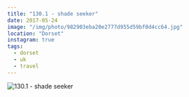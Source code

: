 ```yaml
---
title: "130.1 - shade seeker"
date: 2017-05-24
image: "/img/photo/982903eba20e2777d955d59bf0d4cc64.jpg"
location: "Dorset"
instagram: true
tags:
  - dorset
  - uk
  - travel
---
```


![130.1 - shade seeker](/img/photo/982903eba20e2777d955d59bf0d4cc64.jpg)
